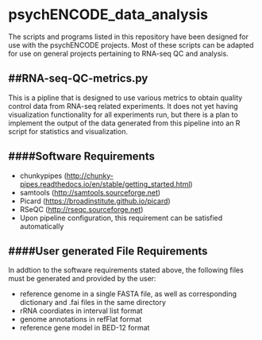 # psychENCODE_data_analysis

The scripts and programs listed in this repository have been designed for use with the psychENCODE projects.  Most of these scripts can be adapted for use on general projects pertaining to RNA-seq QC and analysis.

##RNA-seq-QC-metrics.py
-----------------------
This is a pipline that is designed to use various metrics to obtain quality control data from RNA-seq related experiments.  It does not yet having visualization functionality for all experiments run, but there is a plan to implement the output of the data generated from this pipeline into an R script for statistics and visualization.

####Software Requirements
-------------------------
* chunkypipes (http://chunky-pipes.readthedocs.io/en/stable/getting_started.html)
* samtools (http://samtools.sourceforge.net)
* Picard (https://broadinstitute.github.io/picard)
* RSeQC (http://rseqc.sourceforge.net)
 * Upon pipeline configuration, this requirement can be satisfied automatically


####User generated File Requirements
------------------------------------
In addtion to the software requirements stated above, the following files must be generated and provided by the user:
* reference genome in a single FASTA file, as well as corresponding dictionary and .fai files in the same directory
* rRNA coordiates in interval list format
* genome annotations in refFlat format
* reference gene model in BED-12 format


